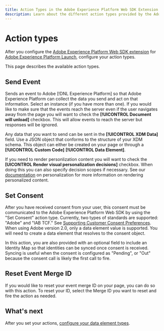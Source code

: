 ```yaml
---
title: Action Types in the Adobe Experience Platform Web SDK Extension
description: Learn about the different action types provided by the Adobe Experience Platform Web SDK extension in Adobe Experience Platform Launch.
---
```


# Action types

After you configure the [Adobe Experience Platform Web SDK extension](web-sdk-extension.md) for [Adobe Experience Platform Launch](https://experienceleague.adobe.com/docs/launch.html), configure your action types.

This page describes the available action types.

## Send Event

Sends an event to Adobe [!DNL Experience Platform] so that Adobe Experience Platform can collect the data you send and act on that information. Select an instance (if you have more than one). If you would like to make sure that the events reach the server even if the user navigates away from the page you will want to check the **[!UICONTROL Document will unload]** checkbox. This will allow events to reach the server but responses will be ignored.

Any data that you want to send can be sent in the **[!UICONTROL XDM Data]** field. Use a JSON object that conforms to the structure of your XDM schema. This object can either be created on your page or through a **[!UICONTROL Custom Code]** **[!UICONTROL Data Element]**.

If you need to render personlization content you will want to check the **[UICONTROL Render visual personalization decisions]** checkbox. When doing this you can also specify decision scopes if necessary. See our [documentation](https://experienceleague.adobe.com/docs/experience-platform/edge/personalization/rendering-personalization-content.html?lang=en#automatically-rendering-content) on personalization for more information on rendering personalized content. 

## Set Consent

After you have received consent from your user, this consent must be communicated to the Adobe Experience Platform Web SDK by using the "Set Consent" action type. Currently, two types of standards are supported: "Adobe" and "IAB TCF." See [Supporting Customer Consent Preferences](../consent/supporting-consent.md). When using Adobe version 2.0, only a data element value is supported. You will need to create a data element that resolves to the consent object.

In this action, you are also provided with an optional field to include an Identity Map so that identities can be synced once consent is received. Syncing is useful when the consent is configured as "Pending", or "Out" because the consent call is likely the first call to fire.

## Reset Event Merge ID

If you would like to reset your event merge ID on your page, you can do so with this action. To reset your ID, select the Merge ID you want to reset and fire the action as needed.

## What's next

After you set your actions, [configure your data element types](data-element-types.md).
